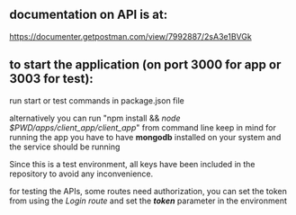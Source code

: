 
## documentation on API is at:

https://documenter.getpostman.com/view/7992887/2sA3e1BVGk

## to start the application (on port 3000 for app or 3003 for test):
run start or test commands in package.json file 

alternatively you can run 
"npm install && _node $PWD/apps/client_app/client_app_" 
from command line
keep in mind for running the app you have to have **mongodb** installed on your system and the service should be running

Since this is a test environment, all keys have been included in the repository to avoid any inconvenience.

for testing the APIs, some routes need authorization, you can set the token from using the _Login route_ and set the _**token**_ parameter in the environment
